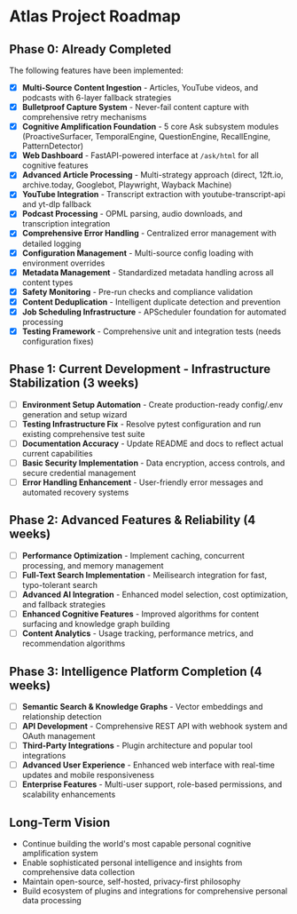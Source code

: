 # Atlas Project Roadmap

## Phase 0: Already Completed

The following features have been implemented:

- [x] **Multi-Source Content Ingestion** - Articles, YouTube videos, and podcasts with 6-layer fallback strategies
- [x] **Bulletproof Capture System** - Never-fail content capture with comprehensive retry mechanisms
- [x] **Cognitive Amplification Foundation** - 5 core Ask subsystem modules (ProactiveSurfacer, TemporalEngine, QuestionEngine, RecallEngine, PatternDetector)
- [x] **Web Dashboard** - FastAPI-powered interface at `/ask/html` for all cognitive features
- [x] **Advanced Article Processing** - Multi-strategy approach (direct, 12ft.io, archive.today, Googlebot, Playwright, Wayback Machine)
- [x] **YouTube Integration** - Transcript extraction with youtube-transcript-api and yt-dlp fallback
- [x] **Podcast Processing** - OPML parsing, audio downloads, and transcription integration
- [x] **Comprehensive Error Handling** - Centralized error management with detailed logging
- [x] **Configuration Management** - Multi-source config loading with environment overrides
- [x] **Metadata Management** - Standardized metadata handling across all content types
- [x] **Safety Monitoring** - Pre-run checks and compliance validation
- [x] **Content Deduplication** - Intelligent duplicate detection and prevention
- [x] **Job Scheduling Infrastructure** - APScheduler foundation for automated processing
- [x] **Testing Framework** - Comprehensive unit and integration tests (needs configuration fixes)

## Phase 1: Current Development - Infrastructure Stabilization (3 weeks)

- [ ] **Environment Setup Automation** - Create production-ready config/.env generation and setup wizard
- [ ] **Testing Infrastructure Fix** - Resolve pytest configuration and run existing comprehensive test suite
- [ ] **Documentation Accuracy** - Update README and docs to reflect actual current capabilities
- [ ] **Basic Security Implementation** - Data encryption, access controls, and secure credential management
- [ ] **Error Handling Enhancement** - User-friendly error messages and automated recovery systems

## Phase 2: Advanced Features & Reliability (4 weeks)

- [ ] **Performance Optimization** - Implement caching, concurrent processing, and memory management
- [ ] **Full-Text Search Implementation** - Meilisearch integration for fast, typo-tolerant search
- [ ] **Advanced AI Integration** - Enhanced model selection, cost optimization, and fallback strategies  
- [ ] **Enhanced Cognitive Features** - Improved algorithms for content surfacing and knowledge graph building
- [ ] **Content Analytics** - Usage tracking, performance metrics, and recommendation algorithms

## Phase 3: Intelligence Platform Completion (4 weeks)

- [ ] **Semantic Search & Knowledge Graphs** - Vector embeddings and relationship detection
- [ ] **API Development** - Comprehensive REST API with webhook system and OAuth management
- [ ] **Third-Party Integrations** - Plugin architecture and popular tool integrations
- [ ] **Advanced User Experience** - Enhanced web interface with real-time updates and mobile responsiveness
- [ ] **Enterprise Features** - Multi-user support, role-based permissions, and scalability enhancements

## Long-Term Vision

- Continue building the world's most capable personal cognitive amplification system
- Enable sophisticated personal intelligence and insights from comprehensive data collection
- Maintain open-source, self-hosted, privacy-first philosophy
- Build ecosystem of plugins and integrations for comprehensive personal data processing